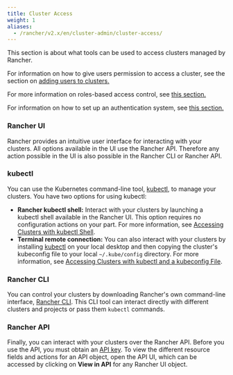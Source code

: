 ```yaml
---
title: Cluster Access
weight: 1
aliases:
  - /rancher/v2.x/en/cluster-admin/cluster-access/
---
```


This section is about what tools can be used to access clusters managed by Rancher.

For information on how to give users permission to access a cluster, see the section on [adding users to clusters.]({{<baseurl>}}/rancher/v2.5/en/cluster-admin/cluster-access/cluster-members/)

For more information on roles-based access control, see [this section.]({{<baseurl>}}/rancher/v2.5/en/admin-settings/rbac/)

For information on how to set up an authentication system, see [this section.]({{<baseurl>}}/rancher/v2.5/en/admin-settings/authentication/)


### Rancher UI

Rancher provides an intuitive user interface for interacting with your clusters. All options available in the UI use the Rancher API. Therefore any action possible in the UI is also possible in the Rancher CLI or Rancher API.

### kubectl

You can use the Kubernetes command-line tool, [kubectl](https://kubernetes.io/docs/reference/kubectl/overview/), to manage   your clusters. You have two options for using kubectl:

- **Rancher kubectl shell:** Interact with your clusters by launching a kubectl shell available in the Rancher UI. This option requires no configuration actions on your part. For more information, see [Accessing Clusters with kubectl Shell]({{<baseurl>}}/rancher/v2.5/en/k8s-in-rancher/kubectl/).
- **Terminal remote connection:** You can also interact with your clusters by installing [kubectl](https://kubernetes.io/docs/tasks/tools/install-kubectl/) on your local desktop and then copying the cluster's kubeconfig file to your local `~/.kube/config` directory. For more information, see [Accessing Clusters with kubectl and a kubeconfig File](./kubectl/).

### Rancher CLI

You can control your clusters by downloading Rancher's own command-line interface, [Rancher CLI]({{<baseurl>}}/rancher/v2.5/en/cli/). This CLI tool can interact directly with different clusters and projects or pass them `kubectl` commands.

### Rancher API

Finally, you can interact with your clusters over the Rancher API. Before you use the API, you must obtain an [API key]({{<baseurl>}}/rancher/v2.5/en/user-settings/api-keys/). To view the different resource fields and actions for an API object, open the API UI, which can be accessed by clicking on **View in API** for any Rancher UI object.